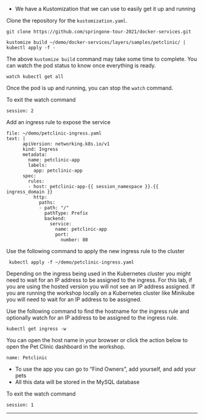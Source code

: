 

*   We have a Kustomization that we can use to easily get it up and running

Clone the repository for the `kustomization.yaml`.
```execute-1
git clone https://github.com/springone-tour-2021/docker-services.git
```

```execute-1
kustomize build ~/demo/docker-services/layers/samples/petclinic/ | kubectl apply -f -
```

The above `kustomize build` command may take some time to complete.  You can watch the pod status to know once everything is ready.

```execute-2
watch kubectl get all
```

Once the pod is up and running, you can stop the `watch` command.

To exit the watch command
```terminal:interrupt
session: 2
```

Add an ingress rule to expose the service

```editor:append-lines-to-file
file: ~/demo/petclinic-ingress.yaml
text: |
      apiVersion: networking.k8s.io/v1
      kind: Ingress
      metadata:
        name: petclinic-app
        labels:
          app: petclinic-app
      spec:
        rules:
        - host: petclinic-app-{{ session_namespace }}.{{ ingress_domain }}
          http:
            paths:
            - path: "/"
              pathType: Prefix
              backend:
                service:
                  name: petclinic-app
                  port: 
                    number: 80
```

Use the following command to apply the new ingress rule to the cluster

```execute-1
 kubectl apply -f ~/demo/petclinic-ingress.yaml
```

Depending on the ingress being used in the Kubernetes cluster you might need to wait for an IP address to be assigned to the ingress.  For
this lab, if you are using the hosted version you will not see an IP address assigned.  If you are running the workshop locally on
a Kubernetes cluster like Minikube you will need to wait for an IP address to be assigned.

Use the following command to find the hostname for the ingress rule and optionally watch for an IP address to be assigned to the ingress rule.

```execute-1
kubectl get ingress -w
```

You can open the host name in your browser or click the action below to open the Pet Clinic dashboard in the workshop.

```dashboard:open-dashboard
name: Petclinic
```


*   To use the app you can go to “Find Owners”, add yourself, and add your pets
*   All this data will be stored in the MySQL database

To exit the watch command
```terminal:interrupt
session: 1
```

---